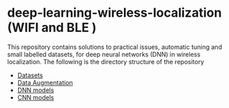 # deep-learning-wireless-localization (WIFI and BLE )
This repository contains solutions to practical issues, automatic tuning
and small labelled datasets, for deep neural networks (DNN) in wireless localization. 
The following is the directory structure of the repository

  - [Datasets](./data)
  - [Data Augmentation](./augmentation)
  - [DNN models](./dnn)
  - [CNN models](./cnn)



